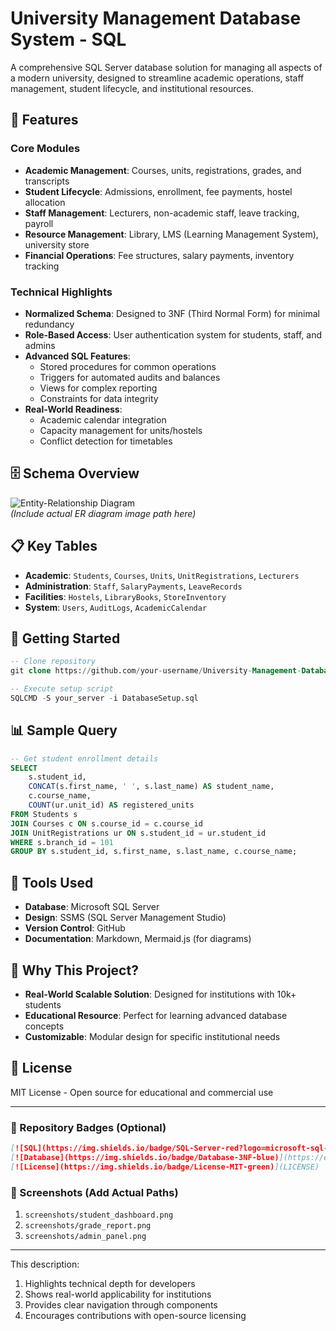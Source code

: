 
# University Management Database System - SQL

A comprehensive SQL Server database solution for managing all aspects of a modern university, designed to streamline academic operations, staff management, student lifecycle, and institutional resources.

## 📌 Features

### **Core Modules**
- **Academic Management**: Courses, units, registrations, grades, and transcripts  
- **Student Lifecycle**: Admissions, enrollment, fee payments, hostel allocation  
- **Staff Management**: Lecturers, non-academic staff, leave tracking, payroll  
- **Resource Management**: Library, LMS (Learning Management System), university store  
- **Financial Operations**: Fee structures, salary payments, inventory tracking  

### **Technical Highlights**
- **Normalized Schema**: Designed to 3NF (Third Normal Form) for minimal redundancy  
- **Role-Based Access**: User authentication system for students, staff, and admins  
- **Advanced SQL Features**:  
  - Stored procedures for common operations  
  - Triggers for automated audits and balances  
  - Views for complex reporting  
  - Constraints for data integrity  
- **Real-World Readiness**:  
  - Academic calendar integration  
  - Capacity management for units/hostels  
  - Conflict detection for timetables  

## 🗄️ Schema Overview
![Entity-Relationship Diagram](https://via.placeholder.com/800x400.png?text=ER+Diagram+Placeholder)  
*(Include actual ER diagram image path here)*

## 📋 Key Tables
- **Academic**: `Students`, `Courses`, `Units`, `UnitRegistrations`, `Lecturers`  
- **Administration**: `Staff`, `SalaryPayments`, `LeaveRecords`  
- **Facilities**: `Hostels`, `LibraryBooks`, `StoreInventory`  
- **System**: `Users`, `AuditLogs`, `AcademicCalendar`  

## 🚀 Getting Started
```sql
-- Clone repository
git clone https://github.com/your-username/University-Management-Database-SQL.git

-- Execute setup script
SQLCMD -S your_server -i DatabaseSetup.sql
```

## 📊 Sample Query
```sql
-- Get student enrollment details
SELECT 
    s.student_id,
    CONCAT(s.first_name, ' ', s.last_name) AS student_name,
    c.course_name,
    COUNT(ur.unit_id) AS registered_units
FROM Students s
JOIN Courses c ON s.course_id = c.course_id
JOIN UnitRegistrations ur ON s.student_id = ur.student_id
WHERE s.branch_id = 101
GROUP BY s.student_id, s.first_name, s.last_name, c.course_name;
```

## 🔧 Tools Used
- **Database**: Microsoft SQL Server  
- **Design**: SSMS (SQL Server Management Studio)  
- **Version Control**: GitHub  
- **Documentation**: Markdown, Mermaid.js (for diagrams)  

## 🌟 Why This Project?
- **Real-World Scalable Solution**: Designed for institutions with 10k+ students  
- **Educational Resource**: Perfect for learning advanced database concepts  
- **Customizable**: Modular design for specific institutional needs  

## 📜 License
MIT License - Open source for educational and commercial use  

---

### 🔗 Repository Badges (Optional)
```markdown
[![SQL](https://img.shields.io/badge/SQL-Server-red?logo=microsoft-sql-server)](https://www.microsoft.com/sql-server)
[![Database](https://img.shields.io/badge/Database-3NF-blue)](https://en.wikipedia.org/wiki/Third_normal_form)
[![License](https://img.shields.io/badge/License-MIT-green)](LICENSE)
```

### 📸 Screenshots (Add Actual Paths)
1. `screenshots/student_dashboard.png`  
2. `screenshots/grade_report.png`  
3. `screenshots/admin_panel.png`  

---

This description:  
1. Highlights technical depth for developers  
2. Shows real-world applicability for institutions  
3. Provides clear navigation through components  
4. Encourages contributions with open-source licensing  
